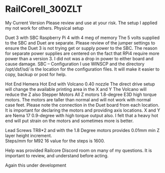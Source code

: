 # RailCoreII_300ZLT

My Current Version 
Please review and use at your risk.  The setup I applied my not work for others.
Physical setup

Duet 3 with SBC Raspberry Pi 4 with 4 meg of memory 
The 5 volts supplied to the SBC and Duet are separate. Please review of the jumper settings to ensure the Duet 3 is not trying get or supply power to the SBC.  The reason for separate power supplies are centered on the fact that RPi4 require more power than a version 3.  I did not was a drop in power to either board and cause damage.
SBC – Configuration 
I use WINSCP and the directory /opt/dsf/sd/ is the location for the configuration files.  It will make it easier to copy, backup or post for help.

Hot End
Hemera Hot End with Volcano 0.40 nozzle
  The direct drive setup will change the available printing area in the X and Y
  The Volcano will reduce the Z also
Stepper Motors
All Z motors 1.8-degree E3D high torque motors.  The motors are taller than normal and will not work with normal case feet.  Please note the connection in the Duet board from each location.  It is important for declaring the motors and providing axis locations.
X and Y are Nema 17 0.9-degree with high torque output also.  I felt that a heavy hot end will put strain on the motors and sometimes more is better.

Lead Screws
TR8*2 and with the 1.8 Degree motors provides 0.01mm min Z layer height increment.  
Steps/mm for M92 16 value for the steps is 1600.

Help was provided Railcore Discord room on many of my questions.  It is important to review, and understand before acting.

Again this under development
